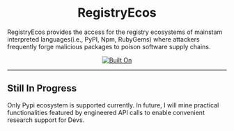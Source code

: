# <center> RegistryEcos

RegistryEcos provides the access for the registry ecosystems of mainstam interpreted languages(i.e., PyPI, Npm, RubyGems) where attackers frequently forge malicious packages to poison software supply chains.

<p align=center>
  <a href="https://www.python.org/downloads/release/python-3100/">
    <img src="https://img.shields.io/badge/Built%20On-Python%203.10-blue" alt="Built On">
  </a>    
</p>
<hr>

## Still In Progress
Only Pypi ecosystem is supported currently. In future, I will mine practical functionalities featured by engineered API calls to enable convenient research support for Devs.